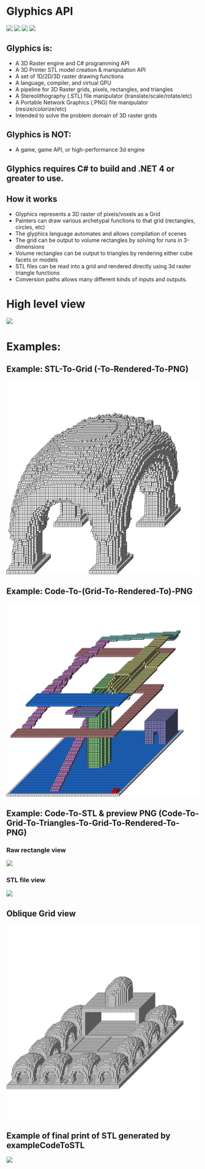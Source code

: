 # Glyphics API

![](https://github.com/katascope/Glyphics/blob/master/Glyphics/Examples/Animator/simple1.png)
![](https://github.com/katascope/Glyphics/blob/master/Glyphics/Examples/Animator/simple2.png)
![](https://github.com/katascope/Glyphics/blob/master/Glyphics/Examples/Animator/simple3.png)
![](https://github.com/katascope/Glyphics/blob/master/Glyphics/Examples/Animator/simple4.png)

## Glyphics is:
*  A 3D Raster engine and C# programming API 
*  A 3D Printer STL model creation & manipulation API
*  A set of 1D/2D/3D raster drawing functions
*  A language, compiler, and virtual GPU
*  A pipeline for 3D Raster grids, pixels, rectangles, and triangles
*  A Stereolithography (.STL) file manipulator (translate/scale/rotate/etc)
*  A Portable Network Graphics (.PNG) file manipulator (resize/colorize/etc)
*  Intended to solve the problem domain of 3D raster grids
   
## Glyphics is NOT:
*  A game, game API, or high-performance 3d engine

## Glyphics requires C# to build and .NET 4 or greater to use.

## How it works

- Glyphics represents a 3D raster of pixels/voxels as a Grid
- Painters can draw various archetypal functions to that grid (rectangles, circles, etc)
- The glyphics language automates and allows compilation of scenes
- The grid can be output to volume rectangles by solving for runs in 3-dimensions
- Volume rectangles can be output to triangles by rendering either cube facets or models
- STL files can be read into a grid and rendered directly using 3d raster triangle functions
- Conversion paths allows many different kinds of inputs and outputs.

# High level view
![](http://i.imgur.com/KKtSuV0.png)

# Examples:

## Example: STL-To-Grid (-To-Rendered-To-PNG)
![](https://github.com/katascope/Glyphics/blob/master/Glyphics/Examples/ExampleSTLToGrid/test.png)

## Example: Code-To-(Grid-To-Rendered-To)-PNG
![](https://github.com/katascope/Glyphics/blob/master/Glyphics/Examples/ExampleCodeToPNG/Ascent.PNG)

## Example: Code-To-STL & preview PNG (Code-To-Grid-To-Triangles-To-Grid-To-Rendered-To-PNG)

### Raw rectangle view
![](http://i.imgur.com/SKPyyVX.png)

### STL file view
![](http://i.imgur.com/LDqSVAF.png)

## Oblique Grid view
![](https://github.com/katascope/Glyphics/blob/master/Glyphics/Examples/ExampleCodeToSTL/preview.png)

## Example of final print of STL generated by exampleCodeToSTL
![](http://i.imgur.com/9wrotEK.png)
